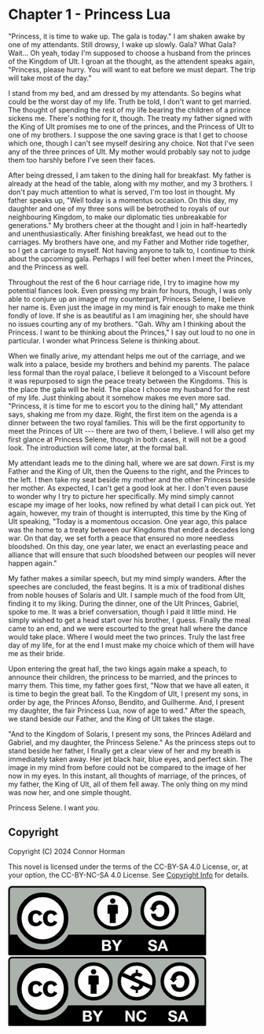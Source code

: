# Chapter 1 - Princess Lua

"Princess, it is time to wake up. The gala is today." I am shaken awake by one of my attendants. Still drowsy, I wake up slowly. Gala? What Gala? Wait... Oh yeah, today I'm supposed to choose a husband from the princes of the Kingdom of Ult. I groan at the thought, as the attendent speaks again, "Princess, please hurry. You will want to eat before we must depart. The trip will take most of the day."

I stand from my bed, and am dressed by my attendants. So begins what could be the worst day of my life. Truth be told, I don't want to get married. The thought of spending the rest of my life bearing the children of a prince sickens me. There's nothing for it, though. The treaty my father signed with the King of Ult promises me to one of the princes, and the Princess of Ult to one of my brothers. I suppose the one saving grace is that I get to choose which one, though I can't see myself desiring any choice. Not that I've seen any of the three princes of Ult. My mother would probably say not to judge them too harshly before I've seen their faces.  

After being dressed, I am taken to the dining hall for breakfast. My father is already at the head of the table, along with my mother, and my 3 brothers. I don't pay much attention to what is served, I'm too lost in thought. My father speaks up, "Well today is a momentus occasion. On this day, my daughter and one of my three sons will be betrothed to royals of our neighbouring Kingdom, to make our diplomatic ties unbreakable for generations."  My brothers cheer at the thought and I join in half-heartedly and unenthusiastically. After finishing breakfast, we head out to the carriages. My brothers have one, and my Father and Mother ride together, so I get a carriage to myself. Not having anyone to talk to, I continue to think about the upcoming gala. Perhaps I will feel better when I meet the Princes, and the Princess as well. 

Throughout the rest of the 6 hour carriage ride, I try to imagine how my potential fiances look. Even pressing my brain for hours, though, I was only able to conjure up an image of my counterpart, Princess Selene, I believe her name is. Even just the image in my mind is fair enough to make me think fondly of love. If she is as beautiful as I am imagining her, she should have no issues courting any of my brothers. "Gah. Why am I thinking about the Princess. I want to be thinking about the Princes," I say out loud to no one in particular. I wonder what Princess Selene is thinking about. 

When we finally arive, my attendant helps me out of the carriage, and we walk into a palace, beside my brothers and behind my parents. The palace less formal than the royal palace, I believe it belonged to a Viscount before it was repurposed to sign the peace treaty between the Kingdoms. This is the place the gala will be held. The place I choose my husband for the rest of my life. Just thinking about it somehow makes me even more sad. "Princess, it is time for me to escort you to the dining hall," My attendant says, shaking me from my daze. Right, the first item on the agenda is a dinner between the two royal families. This will be the first opportunity to meet the Princes of Ult --- there are two of them, I believe. I will also get my first glance at Princess Selene, though in both cases, it will not be a good look. The introduction will come later, at the formal ball. 

My attendant leads me to the dining hall, where we are sat down. First is my Father and the King of Ult, then the Queens to the right, and the Princes to the left. I then take my seat beside my mother and the other Princess beside her mother. As expected, I can't get a good look at her. I don't even pause to wonder why I try to picture her specifically. My mind simply cannot escape my image of her looks, now refined by what detail I can pick out. Yet again, however, my train of thought is interrupted, this time by the King of Ult speaking, "Today is a momentous occasion. One year ago, this palace was the home to a treaty between our Kingdoms that ended a decades long war. On that day, we set forth a peace that ensured no more needless bloodshed. On this day, one year later, we enact an everlasting peace and alliance that will ensure that such bloodshed between our peoples will never happen again."

My father makes a similar speech, but my mind simply wanders. After the speeches are concluded, the feast begins. It is a mix of traditional dishes from noble houses of Solaris and Ult. I sample much of the food from Ult, finding it to my liking. During the dinner, one of the Ult Princes, Gabriel, spoke to me. It was a brief conversation, though I paid it little mind. He simply wished to get a head start over his brother, I guess. Finally the meal came to an end, and we were escourted to the great hall where the dance would take place. Where I would meet the two princes. Truly the last free day of my life, for at the end I must make my choice which of them will have me as their bride. 

Upon entering the great hall, the two kings again make a speach, to announce their children, the princess to be married, and the princes to marry them. This time, my father goes first, "Now that we have all eaten, it is time to begin the great ball. To the Kingdom of Ult, I present my sons, in order by age, the Princes Afonso, Bendito, and Guilherme. And, I present my daughter, the fair Princess Lua, now of age to wed." After the speach, we stand beside our Father, and the King of Ult takes the stage. 

"And to the Kingdom of Solaris, I present my sons, the Princes Adélard and Gabriel, and my daughter, the Princess Selene." As the princess steps out to stand beside her father, I finally get a clear view of her and my breath is immediately taken away. Her jet black hair, blue eyes, and perfect skin. The image in my mind from before could not be compared to the image of her now in my eyes. In this instant, all thoughts of marriage, of the princes, of my father, the King of Ult, all of them fell away. The only thing on my mind was now her, and one simple thought.

Princess Selene. I want *you*. 



## Copyright

Copyright (C) 2024 Connor Horman

This novel is licensed under the terms of the CC-BY-SA 4.0 License, or, at your option, the CC-BY-NC-SA 4.0 License. See [Copyright Info](../COPYRIGHT.md) for details.

[![CC-BY-SA](../by-sa.png)](https://creativecommons.org/licenses/by-sa/4.0/deed.en)
[![CC-BY-NC-SA](../by-nc-sa.png)](https://creativecommons.org/licenses/by-nc-sa/4.0/deed.en)